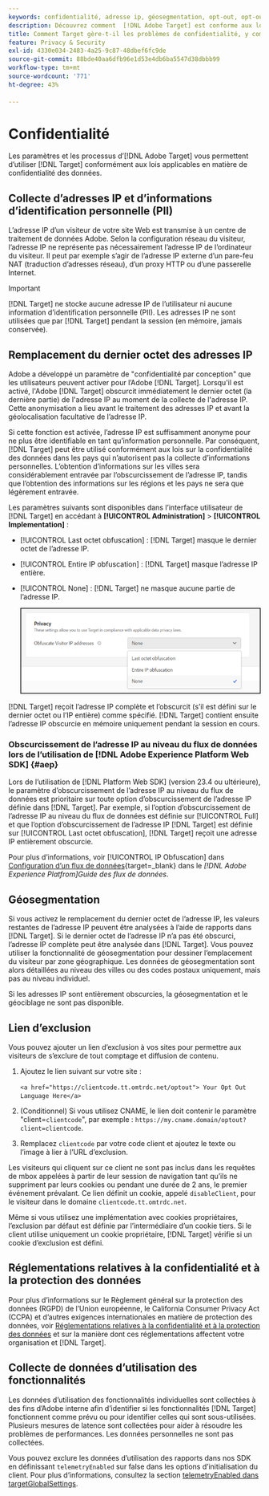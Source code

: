 ```yaml
---
keywords: confidentialité, adresse ip, géosegmentation, opt-out, opt-out, opt-out, confidentialité des données, réglementations gouvernementales, gdpr, ccpa, confidentialité, informations d’identification personnelles, PII
description: Découvrez comment  [!DNL Adobe Target] est conforme aux lois applicables sur la confidentialité des données, notamment la collecte et le traitement des adresses IP, des informations d’identification personnelles et des instructions d’exclusion.
title: Comment Target gère-t-il les problèmes de confidentialité, y compris les informations d’identification personnelles ?
feature: Privacy & Security
exl-id: 4330e034-2483-4a25-9c87-48dbef6fc9de
source-git-commit: 88bde40aa6dfb96e1d53e4db6ba5547d38dbbb99
workflow-type: tm+mt
source-wordcount: '771'
ht-degree: 43%

---
```


# Confidentialité

Les paramètres et les processus d’[!DNL Adobe Target] vous permettent d’utiliser [!DNL Target] conformément aux lois applicables en matière de confidentialité des données.

## Collecte d’adresses IP et d’informations d’identification personnelle (PII)

L’adresse IP d’un visiteur de votre site Web est transmise à un centre de traitement de données Adobe. Selon la configuration réseau du visiteur, l’adresse IP ne représente pas nécessairement l’adresse IP de l’ordinateur du visiteur. Il peut par exemple s’agir de l’adresse IP externe d’un pare-feu NAT (traduction d’adresses réseau), d’un proxy HTTP ou d’une passerelle Internet.

>[!IMPORTANT]
>
>[!DNL Target] ne stocke aucune adresse IP de l’utilisateur ni aucune information d’identification personnelle (PII). Les adresses IP ne sont utilisées que par [!DNL Target] pendant la session (en mémoire, jamais conservée).

## Remplacement du dernier octet des adresses IP

Adobe a développé un paramètre de &quot;confidentialité par conception&quot; que les utilisateurs peuvent activer pour l’Adobe [!DNL Target]. Lorsqu&#39;il est activé, l&#39;Adobe [!DNL Target] obscurcit immédiatement le dernier octet (la dernière partie) de l&#39;adresse IP au moment de la collecte de l&#39;adresse IP. Cette anonymisation a lieu avant le traitement des adresses IP et avant la géolocalisation facultative de l’adresse IP.

Si cette fonction est activée, l’adresse IP est suffisamment anonyme pour ne plus être identifiable en tant qu’information personnelle. Par conséquent, [!DNL Target] peut être utilisé conformément aux lois sur la confidentialité des données dans les pays qui n’autorisent pas la collecte d’informations personnelles. L’obtention d’informations sur les villes sera considérablement entravée par l’obscurcissement de l’adresse IP, tandis que l’obtention des informations sur les régions et les pays ne sera que légèrement entravée.

Les paramètres suivants sont disponibles dans l’interface utilisateur de [!DNL Target] en accédant à **[!UICONTROL Administration]** > **[!UICONTROL Implementation]** :

* [!UICONTROL Last octet obfuscation] : [!DNL Target] masque le dernier octet de l’adresse IP.
* [!UICONTROL Entire IP obfuscation] : [!DNL Target] masque l’adresse IP entière.
* [!UICONTROL None] : [!DNL Target] ne masque aucune partie de l’adresse IP.

  ![obfuscate-ip-options](assets/obfuscate-ip.png)

[!DNL Target] reçoit l’adresse IP complète et l’obscurcit (s’il est défini sur le dernier octet ou l’IP entière) comme spécifié. [!DNL Target] contient ensuite l’adresse IP obscurcie en mémoire uniquement pendant la session en cours.

### Obscurcissement de l’adresse IP au niveau du flux de données lors de l’utilisation de [!DNL Adobe Experience Platform Web SDK] {#aep}

Lors de l’utilisation de [!DNL Platform Web SDK] (version 23.4 ou ultérieure), le paramètre d’obscurcissement de l’adresse IP au niveau du flux de données est prioritaire sur toute option d’obscurcissement de l’adresse IP définie dans [!DNL Target]. Par exemple, si l’option d’obscurcissement de l’adresse IP au niveau du flux de données est définie sur [!UICONTROL Full] et que l’option d’obscurcissement de l’adresse IP [!DNL Target] est définie sur [!UICONTROL Last octet obfuscation], [!DNL Target] reçoit une adresse IP entièrement obscurcie.

Pour plus d’informations, voir [!UICONTROL IP Obfuscation] dans [Configuration d’un flux de données](https://experienceleague.adobe.com/docs/experience-platform/datastreams/configure.html?lang=fr){target=_blank} dans le *[!DNL Adobe Experience Platfrom]Guide des flux de données*.

## Géosegmentation

Si vous activez le remplacement du dernier octet de l’adresse IP, les valeurs restantes de l’adresse IP peuvent être analysées à l’aide de rapports dans [!DNL Target]. Si le dernier octet de l’adresse IP n’a pas été obscurci, l’adresse IP complète peut être analysée dans [!DNL Target]. Vous pouvez utiliser la fonctionnalité de géosegmentation pour dessiner l’emplacement du visiteur par zone géographique. Les données de géosegmentation sont alors détaillées au niveau des villes ou des codes postaux uniquement, mais pas au niveau individuel.

Si les adresses IP sont entièrement obscurcies, la géosegmentation et le géociblage ne sont pas disponible.

## Lien d’exclusion

Vous pouvez ajouter un lien d’exclusion à vos sites pour permettre aux visiteurs de s’exclure de tout comptage et diffusion de contenu.

1. Ajoutez le lien suivant sur votre site :

   `<a href="https://clientcode.tt.omtrdc.net/optout"> Your Opt Out Language Here</a>`

1. (Conditionnel) Si vous utilisez CNAME, le lien doit contenir le paramètre &quot;client=`clientcode`&quot;, par exemple :
   `https://my.cname.domain/optout?client=clientcode`.

1. Remplacez `clientcode` par votre code client et ajoutez le texte ou l’image à lier à l’URL d’exclusion.

Les visiteurs qui cliquent sur ce client ne sont pas inclus dans les requêtes de mbox appelées à partir de leur session de navigation tant qu’ils ne suppriment par leurs cookies ou pendant une durée de 2 ans, le premier événement prévalant. Ce lien définit un cookie, appelé `disableClient`, pour le visiteur dans le domaine `clientcode.tt.omtrdc.net`.

Même si vous utilisez une implémentation avec cookies propriétaires, l’exclusion par défaut est définie par l’intermédiaire d’un cookie tiers. Si le client utilise uniquement un cookie propriétaire, [!DNL Target] vérifie si un cookie d’exclusion est défini.

## Réglementations relatives à la confidentialité et à la protection des données

Pour plus d’informations sur le Règlement général sur la protection des données (RGPD) de l’Union européenne, le California Consumer Privacy Act (CCPA) et d’autres exigences internationales en matière de protection des données, voir [Réglementations relatives à la confidentialité et à la protection des données](/help/dev/before-implement/privacy/cmp-privacy-and-general-data-protection-regulation.md) et sur la manière dont ces réglementations affectent votre organisation et [!DNL Target].

## Collecte de données d’utilisation des fonctionnalités

Les données d’utilisation des fonctionnalités individuelles sont collectées à des fins d’Adobe interne afin d’identifier si les fonctionnalités [!DNL Target] fonctionnent comme prévu ou pour identifier celles qui sont sous-utilisées. Plusieurs mesures de latence sont collectées pour aider à résoudre les problèmes de performances. Les données personnelles ne sont pas collectées.

Vous pouvez exclure les données d’utilisation des rapports dans nos SDK en définissant `telemetryEnabled` sur false dans les options d’initialisation du client. Pour plus d’informations, consultez la section [telemetryEnabled dans targetGlobalSettings](/help/dev/implement/client-side/atjs/atjs-functions/targetglobalsettings.md#telemetryenabled).
